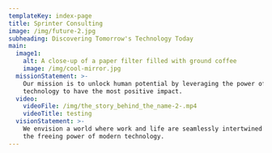 ```yaml
---
templateKey: index-page
title: Sprinter Consulting
image: /img/future-2.jpg
subheading: Discovering Tomorrow's Technology Today
main:
  image1:
    alt: A close-up of a paper filter filled with ground coffee
    image: /img/cool-mirror.jpg
  missionStatement: >-
    Our mission is to unlock human potential by leveraging the power of
    technology to have the most positive impact.
  video:
    videoFile: /img/the_story_behind_the_name-2-.mp4
    videoTitle: testing
  visionStatement: >-
    We envision a world where work and life are seamlessly intertwined through
    the freeing power of modern technology.
---
```


